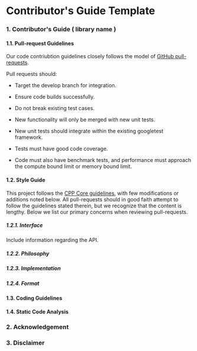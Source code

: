 # Contributor's Guide Template
### 1. Contributor's Guide ( library name )
#### 1.1. Pull-request Guidelines 
Our code contriubtion guidelines closely follows the model of [GitHub pull-requests](https://help.github.com/articles/using-pull-requests/).

Pull requests should:

- Target the develop branch for integration.

- Ensure code builds successfully.

- Do not break existing test cases.

- New functionality will only be merged with new unit tests.

- New unit tests should integrate within the existing googletest framework.

- Tests must have good code coverage.

- Code must also have benchmark tests, and performance must approach the compute bound limit or memory bound limit.
#### 1.2. Style Guide

This project follows the [CPP Core guidelines](https://github.com/isocpp/CppCoreGuidelines/blob/master/CppCoreGuidelines.md), with few modifications or additions noted below. All pull-requests should in good faith attempt to follow the guidelines stated therein, but we recognize that the content is lengthy. Below we list our primary concerns when reviewing pull-requests.

##### 1.2.1. Interface
Include information regarding the API.
##### 1.2.2. Philosophy

##### 1.2.3. Implementation

##### 1.2.4. Format

#### 1.3. Coding Guidelines

#### 1.4. Static Code Analysis

### 2. Acknowledgement 

### 3. Disclaimer
